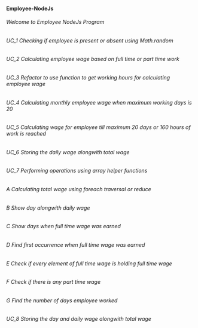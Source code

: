 #### Employee-NodeJs

###### Welcome to Employee NodeJs Program

###### UC_1 Checking if employee is present or absent using Math.random

###### UC_2 Calculating employee wage based on full time or part time work

###### UC_3 Refactor to use function to get working hours for calculating employee wage

###### UC_4 Calculating monthly employee wage when maximum working days is 20

###### UC_5 Calculating wage for employee till maximum 20 days or 160 hours of work is reached

###### UC_6 Storing the daily wage alongwith total wage

###### UC_7 Performing operations using array helper functions
###### A  Calculating total wage using foreach traversal or reduce
###### B Show day alongwith daily wage
###### C Show days when full time wage was earned
###### D Find first occurrence when full time wage was earned
###### E Check if every element of full time wage is holding full time wage
###### F Check if there is any part time wage
###### G Find the number of days employee worked

###### UC_8 Storing the day and daily wage alongwith total wage
